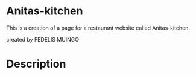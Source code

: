 # Anitas-kitchen
This is a creation of a page for a restaurant website called Anitas-kitchen.

created by FEDELIS MUINGO

# Description
